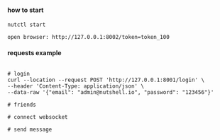 #### how to start

```
nutctl start

open browser: http://127.0.0.1:8002/token=token_100
```

#### requests example

```

# login
curl --location --request POST 'http://127.0.0.1:8001/login' \
--header 'Content-Type: application/json' \
--data-raw '{"email": "admin@nutshell.io", "password": "123456"}'

# friends

# connect websocket

# send message
```
